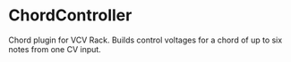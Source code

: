 # ChordController
Chord plugin for VCV Rack. Builds control voltages for a chord of up to six notes from one CV input.
